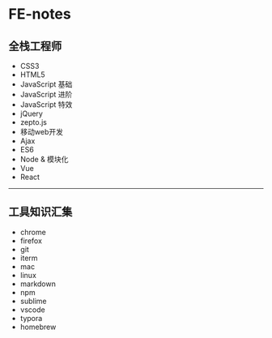 # FE-notes

## 全栈工程师

- CSS3
- HTML5
- JavaScript 基础
- JavaScript 进阶
- JavaScript 特效
- jQuery
- zepto.js
- 移动web开发
- Ajax
- ES6
- Node & 模块化
- Vue
- React

----------------------------------

## 工具知识汇集

- chrome
- firefox
- git
- iterm
- mac
- linux
- markdown
- npm
- sublime
- vscode
- typora
- homebrew
